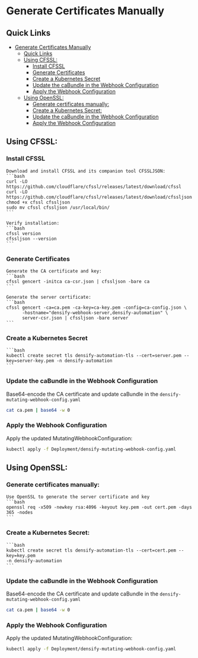 # Generate Certificates Manually

## Quick Links
- [Generate Certificates Manually](#generate-certificates-manually)
  - [Quick Links](#quick-links)
  - [Using CFSSL:](#using-cfssl)
    - [Install CFSSL](#install-cfssl)
    - [Generate Certificates](#generate-certificates)
    - [Create a Kubernetes Secret](#create-a-kubernetes-secret)
    - [Update the caBundle in the Webhook Configuration](#update-the-cabundle-in-the-webhook-configuration)
    - [Apply the Webhook Configuration](#apply-the-webhook-configuration)
  - [Using OpenSSL:](#using-openssl)
    - [Generate certificates manually:](#generate-certificates-manually-1)
    - [Create a Kubernetes Secret:](#create-a-kubernetes-secret-1)
    - [Update the caBundle in the Webhook Configuration](#update-the-cabundle-in-the-webhook-configuration-1)
    - [Apply the Webhook Configuration](#apply-the-webhook-configuration-1)

## Using CFSSL:

### Install CFSSL

    Download and install CFSSL and its companion tool CFSSLJSON:
    ```bash
    curl -LO https://github.com/cloudflare/cfssl/releases/latest/download/cfssl
    curl -LO https://github.com/cloudflare/cfssl/releases/latest/download/cfssljson
    chmod +x cfssl cfssljson
    sudo mv cfssl cfssljson /usr/local/bin/
    ```

    Verify installation:
    ```bash
    cfssl version
    cfssljson --version
    ```
### Generate Certificates
    
    Generate the CA certificate and key: 
    ```bash
    cfssl gencert -initca ca-csr.json | cfssljson -bare ca
    ```

    Generate the server certificate: 
    ```bash
    cfssl gencert -ca=ca.pem -ca-key=ca-key.pem -config=ca-config.json \
          -hostname="densify-webhook-server,densify-automation" \
          server-csr.json | cfssljson -bare server
    ```
### Create a Kubernetes Secret
    ```bash
    kubectl create secret tls densify-automation-tls --cert=server.pem --key=server-key.pem -n densify-automation
    ```
### Update the caBundle in the Webhook Configuration
   
   Base64-encode the CA certificate and update caBundle in the `densify-mutating-webhook-config.yaml`
   ```bash
   cat ca.pem | base64 -w 0
   ```
### Apply the Webhook Configuration
   
   Apply the updated MutatingWebhookConfiguration:
   ```bash
   kubectl apply -f Deployment/densify-mutating-webhook-config.yaml
   ```

## Using OpenSSL:

### Generate certificates manually:
   
    Use OpenSSL to generate the server certificate and key
    ```bash
    openssl req -x509 -newkey rsa:4096 -keyout key.pem -out cert.pem -days 365 -nodes
    ```
### Create a Kubernetes Secret:
    ```bash
    kubectl create secret tls densify-automation-tls --cert=cert.pem --key=key.pem 
    -n densify-automation
    ```
### Update the caBundle in the Webhook Configuration
   
   Base64-encode the CA certificate and update caBundle in the `densify-mutating-webhook-config.yaml`
   ```bash
   cat ca.pem | base64 -w 0
   ```
### Apply the Webhook Configuration
   
   Apply the updated MutatingWebhookConfiguration:
   ```bash
   kubectl apply -f Deployment/densify-mutating-webhook-config.yaml
   ```

